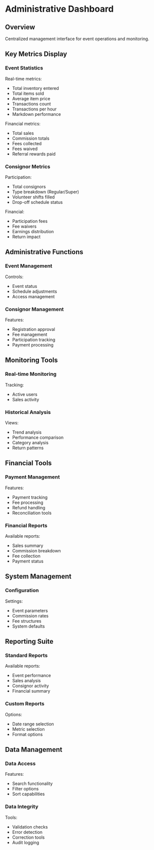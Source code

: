 # Administrative Dashboard

## Overview
Centralized management interface for event operations and monitoring. 

## Key Metrics Display

### Event Statistics
Real-time metrics:
- Total inventory entered
- Total items sold
- Average item price
- Transactions count
- Transactions per hour
- Markdown performance

Financial metrics:
- Total sales
- Commission totals
- Fees collected
- Fees waived
- Referral rewards paid

### Consignor Metrics
Participation:
- Total consignors
- Type breakdown (Regular/Super)
- Volunteer shifts filled
- Drop-off schedule status

Financial:
- Participation fees
- Fee waivers
- Earnings distribution
- Return impact

## Administrative Functions

### Event Management
Controls:
- Event status
- Schedule adjustments
- Access management

### Consignor Management
Features:
- Registration approval
- Fee management
- Participation tracking
- Payment processing

## Monitoring Tools

### Real-time Monitoring
Tracking:
- Active users
- Sales activity

### Historical Analysis
Views:
- Trend analysis
- Performance comparison
- Category analysis
- Return patterns

## Financial Tools

### Payment Management
Features:
- Payment tracking
- Fee processing
- Refund handling
- Reconciliation tools

### Financial Reports
Available reports:
- Sales summary
- Commission breakdown
- Fee collection
- Payment status

## System Management

### Configuration
Settings:
- Event parameters
- Commission rates
- Fee structures
- System defaults

## Reporting Suite

### Standard Reports
Available reports:
- Event performance
- Sales analysis
- Consignor activity
- Financial summary

### Custom Reports
Options:
- Date range selection
- Metric selection
- Format options

## Data Management

### Data Access
Features:
- Search functionality
- Filter options
- Sort capabilities

### Data Integrity
Tools:
- Validation checks
- Error detection
- Correction tools
- Audit logging
